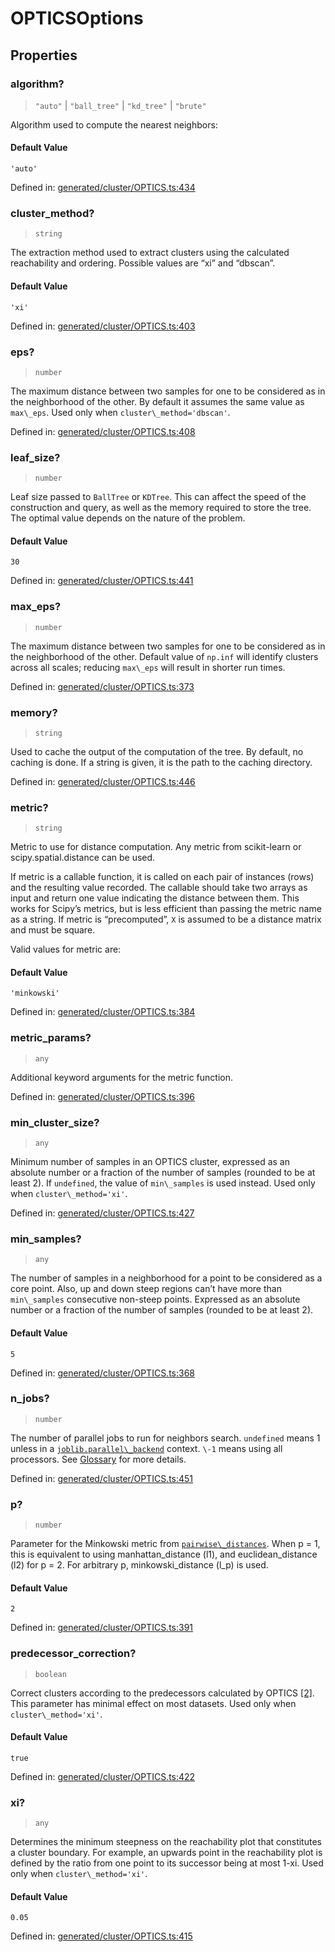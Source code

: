 # OPTICSOptions

## Properties

### algorithm?

> `"auto"` \| `"ball_tree"` \| `"kd_tree"` \| `"brute"`

Algorithm used to compute the nearest neighbors:

#### Default Value

`'auto'`

Defined in:  [generated/cluster/OPTICS.ts:434](https://github.com/transitive-bullshit/scikit-learn-ts/blob/122b3c0/packages/sklearn/src/generated/cluster/OPTICS.ts#L434)

### cluster\_method?

> `string`

The extraction method used to extract clusters using the calculated reachability and ordering. Possible values are “xi” and “dbscan”.

#### Default Value

`'xi'`

Defined in:  [generated/cluster/OPTICS.ts:403](https://github.com/transitive-bullshit/scikit-learn-ts/blob/122b3c0/packages/sklearn/src/generated/cluster/OPTICS.ts#L403)

### eps?

> `number`

The maximum distance between two samples for one to be considered as in the neighborhood of the other. By default it assumes the same value as `max\_eps`. Used only when `cluster\_method='dbscan'`.

Defined in:  [generated/cluster/OPTICS.ts:408](https://github.com/transitive-bullshit/scikit-learn-ts/blob/122b3c0/packages/sklearn/src/generated/cluster/OPTICS.ts#L408)

### leaf\_size?

> `number`

Leaf size passed to `BallTree` or `KDTree`. This can affect the speed of the construction and query, as well as the memory required to store the tree. The optimal value depends on the nature of the problem.

#### Default Value

`30`

Defined in:  [generated/cluster/OPTICS.ts:441](https://github.com/transitive-bullshit/scikit-learn-ts/blob/122b3c0/packages/sklearn/src/generated/cluster/OPTICS.ts#L441)

### max\_eps?

> `number`

The maximum distance between two samples for one to be considered as in the neighborhood of the other. Default value of `np.inf` will identify clusters across all scales; reducing `max\_eps` will result in shorter run times.

Defined in:  [generated/cluster/OPTICS.ts:373](https://github.com/transitive-bullshit/scikit-learn-ts/blob/122b3c0/packages/sklearn/src/generated/cluster/OPTICS.ts#L373)

### memory?

> `string`

Used to cache the output of the computation of the tree. By default, no caching is done. If a string is given, it is the path to the caching directory.

Defined in:  [generated/cluster/OPTICS.ts:446](https://github.com/transitive-bullshit/scikit-learn-ts/blob/122b3c0/packages/sklearn/src/generated/cluster/OPTICS.ts#L446)

### metric?

> `string`

Metric to use for distance computation. Any metric from scikit-learn or scipy.spatial.distance can be used.

If metric is a callable function, it is called on each pair of instances (rows) and the resulting value recorded. The callable should take two arrays as input and return one value indicating the distance between them. This works for Scipy’s metrics, but is less efficient than passing the metric name as a string. If metric is “precomputed”, `X` is assumed to be a distance matrix and must be square.

Valid values for metric are:

#### Default Value

`'minkowski'`

Defined in:  [generated/cluster/OPTICS.ts:384](https://github.com/transitive-bullshit/scikit-learn-ts/blob/122b3c0/packages/sklearn/src/generated/cluster/OPTICS.ts#L384)

### metric\_params?

> `any`

Additional keyword arguments for the metric function.

Defined in:  [generated/cluster/OPTICS.ts:396](https://github.com/transitive-bullshit/scikit-learn-ts/blob/122b3c0/packages/sklearn/src/generated/cluster/OPTICS.ts#L396)

### min\_cluster\_size?

> `any`

Minimum number of samples in an OPTICS cluster, expressed as an absolute number or a fraction of the number of samples (rounded to be at least 2). If `undefined`, the value of `min\_samples` is used instead. Used only when `cluster\_method='xi'`.

Defined in:  [generated/cluster/OPTICS.ts:427](https://github.com/transitive-bullshit/scikit-learn-ts/blob/122b3c0/packages/sklearn/src/generated/cluster/OPTICS.ts#L427)

### min\_samples?

> `any`

The number of samples in a neighborhood for a point to be considered as a core point. Also, up and down steep regions can’t have more than `min\_samples` consecutive non-steep points. Expressed as an absolute number or a fraction of the number of samples (rounded to be at least 2).

#### Default Value

`5`

Defined in:  [generated/cluster/OPTICS.ts:368](https://github.com/transitive-bullshit/scikit-learn-ts/blob/122b3c0/packages/sklearn/src/generated/cluster/OPTICS.ts#L368)

### n\_jobs?

> `number`

The number of parallel jobs to run for neighbors search. `undefined` means 1 unless in a [`joblib.parallel\_backend`](https://joblib.readthedocs.io/en/latest/parallel.html#joblib.parallel_backend "(in joblib v1.3.0.dev0)") context. `\-1` means using all processors. See [Glossary](../../glossary.html#term-n_jobs) for more details.

Defined in:  [generated/cluster/OPTICS.ts:451](https://github.com/transitive-bullshit/scikit-learn-ts/blob/122b3c0/packages/sklearn/src/generated/cluster/OPTICS.ts#L451)

### p?

> `number`

Parameter for the Minkowski metric from [`pairwise\_distances`](sklearn.metrics.pairwise_distances.html#sklearn.metrics.pairwise_distances "sklearn.metrics.pairwise_distances"). When p = 1, this is equivalent to using manhattan\_distance (l1), and euclidean\_distance (l2) for p = 2. For arbitrary p, minkowski\_distance (l\_p) is used.

#### Default Value

`2`

Defined in:  [generated/cluster/OPTICS.ts:391](https://github.com/transitive-bullshit/scikit-learn-ts/blob/122b3c0/packages/sklearn/src/generated/cluster/OPTICS.ts#L391)

### predecessor\_correction?

> `boolean`

Correct clusters according to the predecessors calculated by OPTICS [\[2\]](#r2c55e37003fe-2). This parameter has minimal effect on most datasets. Used only when `cluster\_method='xi'`.

#### Default Value

`true`

Defined in:  [generated/cluster/OPTICS.ts:422](https://github.com/transitive-bullshit/scikit-learn-ts/blob/122b3c0/packages/sklearn/src/generated/cluster/OPTICS.ts#L422)

### xi?

> `any`

Determines the minimum steepness on the reachability plot that constitutes a cluster boundary. For example, an upwards point in the reachability plot is defined by the ratio from one point to its successor being at most 1-xi. Used only when `cluster\_method='xi'`.

#### Default Value

`0.05`

Defined in:  [generated/cluster/OPTICS.ts:415](https://github.com/transitive-bullshit/scikit-learn-ts/blob/122b3c0/packages/sklearn/src/generated/cluster/OPTICS.ts#L415)

